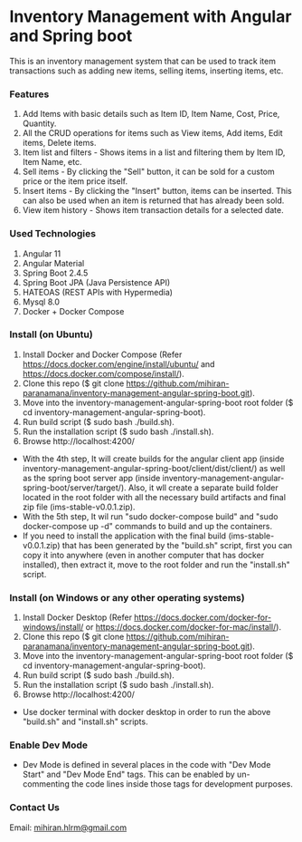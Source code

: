 # Inventory Management with Angular and Spring boot 

This is an inventory management system that can be used to track item transactions such as adding new items, selling items, inserting items, etc.

### Features

1. Add Items with basic details such as Item ID, Item Name, Cost, Price, Quantity.
2. All the CRUD operations for items such as View items, Add items, Edit items, Delete items.
3. Item list and filters - Shows items in a list and filtering them by Item ID, Item Name, etc.
4. Sell items - By clicking the "Sell" button, it can be sold for a custom price or the item price itself.
5. Insert items - By clicking the "Insert" button, items can be inserted. This can also be used when an item is returned that has already been sold.
6. View item history - Shows item transaction details for a selected date.

### Used Technologies

1. Angular 11
2. Angular Material
3. Spring Boot 2.4.5
4. Spring Boot JPA (Java Persistence API)
5. HATEOAS (REST APIs with Hypermedia)
6. Mysql 8.0
7. Docker + Docker Compose

### Install (on Ubuntu)

1. Install Docker and Docker Compose (Refer https://docs.docker.com/engine/install/ubuntu/ and https://docs.docker.com/compose/install/).
2. Clone this repo ($ git clone https://github.com/mihiran-paranamana/inventory-management-angular-spring-boot.git).
3. Move into the inventory-management-angular-spring-boot root folder ($ cd inventory-management-angular-spring-boot).
4. Run build script ($ sudo bash ./build.sh).
5. Run the installation script ($ sudo bash ./install.sh).
6. Browse http://localhost:4200/

* With the 4th step, It will create builds for the angular client app (inside inventory-management-angular-spring-boot/client/dist/client/) as well as the spring boot server app (inside inventory-management-angular-spring-boot/server/target/).
Also, it wll create a separate build folder located in the root folder with all the necessary build artifacts and final zip file (ims-stable-v0.0.1.zip).
* With the 5th step, It wil run "sudo docker-compose build" and "sudo docker-compose up -d" commands to build and up the containers.
* If you need to install the application with the final build (ims-stable-v0.0.1.zip) that has been generated by the "build.sh" script, first you can copy it into anywhere (even in another computer that has docker installed), then extract it, move to the root folder and run the "install.sh" script.

### Install (on Windows or any other operating systems)

1. Install Docker Desktop (Refer https://docs.docker.com/docker-for-windows/install/ or https://docs.docker.com/docker-for-mac/install/).
2. Clone this repo ($ git clone https://github.com/mihiran-paranamana/inventory-management-angular-spring-boot.git).
3. Move into the inventory-management-angular-spring-boot root folder ($ cd inventory-management-angular-spring-boot).
4. Run build script ($ sudo bash ./build.sh).
5. Run the installation script ($ sudo bash ./install.sh).
6. Browse http://localhost:4200/

* Use docker terminal with docker desktop in order to run the above "build.sh" and "install.sh" scripts.

### Enable Dev Mode

* Dev Mode is defined in several places in the code with "Dev Mode Start" and "Dev Mode End" tags.
  This can be enabled by un-commenting the code lines inside those tags for development purposes.

### Contact Us

Email: mihiran.hlrm@gmail.com
